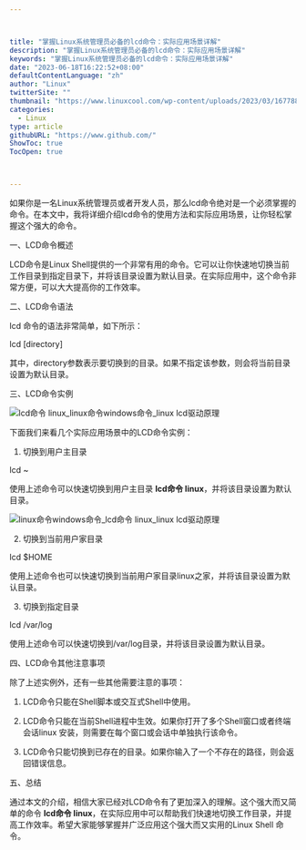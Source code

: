 ```yaml
---



title: "掌握Linux系统管理员必备的lcd命令：实际应用场景详解"
description: "掌握Linux系统管理员必备的lcd命令：实际应用场景详解"
keywords: "掌握Linux系统管理员必备的lcd命令：实际应用场景详解"
date: "2023-06-18T16:22:52+08:00"
defaultContentLanguage: "zh"
author: "Linux"
twitterSite: ""
thumbnail: "https://www.linuxcool.com/wp-content/uploads/2023/03/1677881124366_0.jpg"
categories:
  - Linux
type: article
githubURL: "https://www.github.com/"
ShowToc: true
TocOpen: true



---
```


如果你是一名Linux系统管理员或者开发人员，那么lcd命令绝对是一个必须掌握的命令。在本文中，我将详细介绍lcd命令的使用方法和实际应用场景，让你轻松掌握这个强大的命令。

一、LCD命令概述

LCD命令是Linux Shell提供的一个非常有用的命令。它可以让你快速地切换当前工作目录到指定目录下，并将该目录设置为默认目录。在实际应用中，这个命令非常方便，可以大大提高你的工作效率。

二、LCD命令语法

lcd 命令的语法非常简单，如下所示：

lcd [directory]

其中，directory参数表示要切换到的目录。如果不指定该参数，则会将当前目录设置为默认目录。

三、LCD命令实例

![lcd命令 linux_linux命令windows命令_linux lcd驱动原理](https://www.linuxcool.com/wp-content/uploads/2023/03/1677881124366_0.jpg)

下面我们来看几个实际应用场景中的LCD命令实例：

1. 切换到用户主目录

lcd ~

使用上述命令可以快速切换到用户主目录 **lcd命令 linux**，并将该目录设置为默认目录。

![linux命令windows命令_lcd命令 linux_linux lcd驱动原理](https://www.linuxcool.com/wp-content/uploads/2023/03/1677881124366_1.png)

2. 切换到当前用户家目录

lcd $HOME

使用上述命令也可以快速切换到当前用户家目录linux之家，并将该目录设置为默认目录。

3. 切换到指定目录

lcd /var/log

使用上述命令可以快速切换到/var/log目录，并将该目录设置为默认目录。

四、LCD命令其他注意事项

除了上述实例外，还有一些其他需要注意的事项：

1. LCD命令只能在Shell脚本或交互式Shell中使用。

2. LCD命令只能在当前Shell进程中生效。如果你打开了多个Shell窗口或者终端会话linux 安装，则需要在每个窗口或会话中单独执行该命令。

3. LCD命令只能切换到已存在的目录。如果你输入了一个不存在的路径，则会返回错误信息。

五、总结

通过本文的介绍，相信大家已经对LCD命令有了更加深入的理解。这个强大而又简单的命令 **lcd命令 linux**，在实际应用中可以帮助我们快速地切换工作目录，并提高工作效率。希望大家能够掌握并广泛应用这个强大而又实用的Linux Shell 命令。